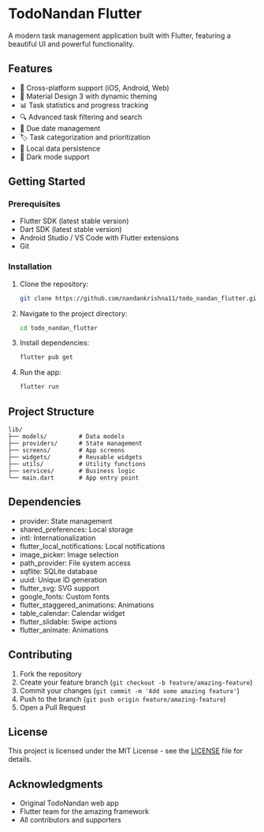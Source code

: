 # TodoNandan Flutter

A modern task management application built with Flutter, featuring a beautiful UI and powerful functionality.

## Features

- 📱 Cross-platform support (iOS, Android, Web)
- 🎨 Material Design 3 with dynamic theming
- 📊 Task statistics and progress tracking
- 🔍 Advanced task filtering and search
- 📅 Due date management
- 🏷️ Task categorization and prioritization
- 💾 Local data persistence
- 🌙 Dark mode support

## Getting Started

### Prerequisites

- Flutter SDK (latest stable version)
- Dart SDK (latest stable version)
- Android Studio / VS Code with Flutter extensions
- Git

### Installation

1. Clone the repository:
   ```bash
   git clone https://github.com/nandankrishna11/todo_nandan_flutter.git
   ```

2. Navigate to the project directory:
   ```bash
   cd todo_nandan_flutter
   ```

3. Install dependencies:
   ```bash
   flutter pub get
   ```

4. Run the app:
   ```bash
   flutter run
   ```

## Project Structure

```
lib/
├── models/         # Data models
├── providers/      # State management
├── screens/        # App screens
├── widgets/        # Reusable widgets
├── utils/          # Utility functions
├── services/       # Business logic
└── main.dart       # App entry point
```

## Dependencies

- provider: State management
- shared_preferences: Local storage
- intl: Internationalization
- flutter_local_notifications: Local notifications
- image_picker: Image selection
- path_provider: File system access
- sqflite: SQLite database
- uuid: Unique ID generation
- flutter_svg: SVG support
- google_fonts: Custom fonts
- flutter_staggered_animations: Animations
- table_calendar: Calendar widget
- flutter_slidable: Swipe actions
- flutter_animate: Animations

## Contributing

1. Fork the repository
2. Create your feature branch (`git checkout -b feature/amazing-feature`)
3. Commit your changes (`git commit -m 'Add some amazing feature'`)
4. Push to the branch (`git push origin feature/amazing-feature`)
5. Open a Pull Request

## License

This project is licensed under the MIT License - see the [LICENSE](LICENSE) file for details.

## Acknowledgments

- Original TodoNandan web app
- Flutter team for the amazing framework
- All contributors and supporters
